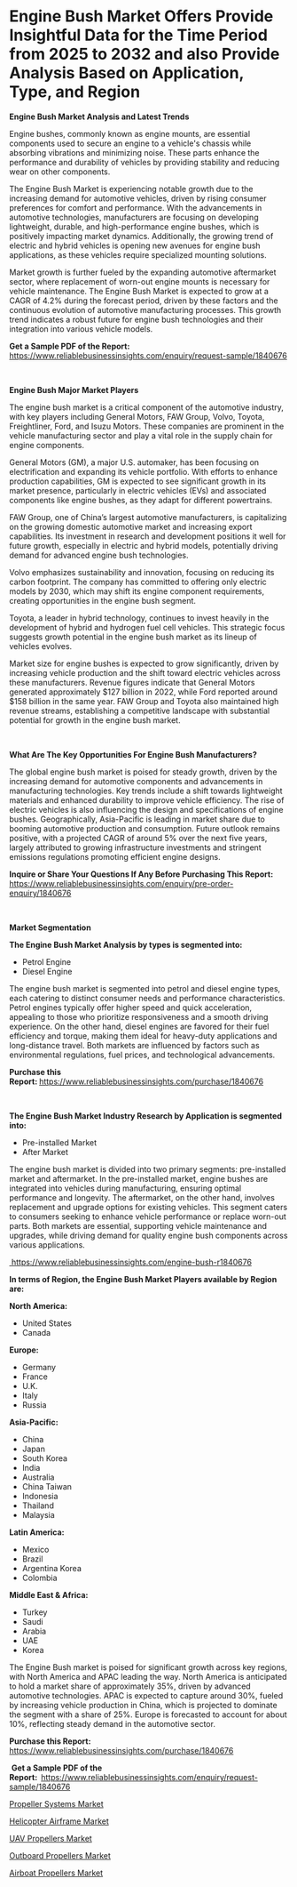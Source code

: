 <p><h1>Engine Bush Market Offers Provide Insightful Data for the Time Period from 2025 to 2032 and also Provide Analysis Based on Application, Type, and Region</h1></p><p><strong>Engine Bush Market Analysis and Latest Trends</strong></p>
<p><p>Engine bushes, commonly known as engine mounts, are essential components used to secure an engine to a vehicle's chassis while absorbing vibrations and minimizing noise. These parts enhance the performance and durability of vehicles by providing stability and reducing wear on other components.</p><p>The Engine Bush Market is experiencing notable growth due to the increasing demand for automotive vehicles, driven by rising consumer preferences for comfort and performance. With the advancements in automotive technologies, manufacturers are focusing on developing lightweight, durable, and high-performance engine bushes, which is positively impacting market dynamics. Additionally, the growing trend of electric and hybrid vehicles is opening new avenues for engine bush applications, as these vehicles require specialized mounting solutions.</p><p>Market growth is further fueled by the expanding automotive aftermarket sector, where replacement of worn-out engine mounts is necessary for vehicle maintenance. The Engine Bush Market is expected to grow at a CAGR of 4.2% during the forecast period, driven by these factors and the continuous evolution of automotive manufacturing processes. This growth trend indicates a robust future for engine bush technologies and their integration into various vehicle models.</p></p>
<p><strong>Get a Sample PDF of the Report:&nbsp;</strong> <a href="https://www.reliablebusinessinsights.com/enquiry/request-sample/1840676?utm_campaign=1877&utm_medium=2&utm_source=Github&utm_content=ia&utm_term=30032025&utm_id=engine-bush">https://www.reliablebusinessinsights.com/enquiry/request-sample/1840676</a></p>
<p>&nbsp;</p>
<p><strong>Engine Bush Major Market Players</strong></p>
<p><p>The engine bush market is a critical component of the automotive industry, with key players including General Motors, FAW Group, Volvo, Toyota, Freightliner, Ford, and Isuzu Motors. These companies are prominent in the vehicle manufacturing sector and play a vital role in the supply chain for engine components.</p><p>General Motors (GM), a major U.S. automaker, has been focusing on electrification and expanding its vehicle portfolio. With efforts to enhance production capabilities, GM is expected to see significant growth in its market presence, particularly in electric vehicles (EVs) and associated components like engine bushes, as they adapt for different powertrains.</p><p>FAW Group, one of China’s largest automotive manufacturers, is capitalizing on the growing domestic automotive market and increasing export capabilities. Its investment in research and development positions it well for future growth, especially in electric and hybrid models, potentially driving demand for advanced engine bush technologies.</p><p>Volvo emphasizes sustainability and innovation, focusing on reducing its carbon footprint. The company has committed to offering only electric models by 2030, which may shift its engine component requirements, creating opportunities in the engine bush segment.</p><p>Toyota, a leader in hybrid technology, continues to invest heavily in the development of hybrid and hydrogen fuel cell vehicles. This strategic focus suggests growth potential in the engine bush market as its lineup of vehicles evolves.</p><p>Market size for engine bushes is expected to grow significantly, driven by increasing vehicle production and the shift toward electric vehicles across these manufacturers. Revenue figures indicate that General Motors generated approximately $127 billion in 2022, while Ford reported around $158 billion in the same year. FAW Group and Toyota also maintained high revenue streams, establishing a competitive landscape with substantial potential for growth in the engine bush market.</p></p>
<p>&nbsp;</p>
<p><strong>What Are The Key Opportunities For Engine Bush Manufacturers?</strong></p>
<p><p>The global engine bush market is poised for steady growth, driven by the increasing demand for automotive components and advancements in manufacturing technologies. Key trends include a shift towards lightweight materials and enhanced durability to improve vehicle efficiency. The rise of electric vehicles is also influencing the design and specifications of engine bushes. Geographically, Asia-Pacific is leading in market share due to booming automotive production and consumption. Future outlook remains positive, with a projected CAGR of around 5% over the next five years, largely attributed to growing infrastructure investments and stringent emissions regulations promoting efficient engine designs.</p></p>
<p><strong>Inquire or Share Your Questions If Any Before Purchasing This Report:</strong> <a href="https://www.reliablebusinessinsights.com/enquiry/pre-order-enquiry/1840676?utm_campaign=1877&utm_medium=2&utm_source=Github&utm_content=ia&utm_term=30032025&utm_id=engine-bush">https://www.reliablebusinessinsights.com/enquiry/pre-order-enquiry/1840676</a></p>
<p>&nbsp;</p>
<p><strong>Market Segmentation</strong></p>
<p><strong>The Engine Bush Market Analysis by types is segmented into:</strong></p>
<p><ul><li>Petrol Engine</li><li>Diesel Engine</li></ul></p>
<p><p>The engine bush market is segmented into petrol and diesel engine types, each catering to distinct consumer needs and performance characteristics. Petrol engines typically offer higher speed and quick acceleration, appealing to those who prioritize responsiveness and a smooth driving experience. On the other hand, diesel engines are favored for their fuel efficiency and torque, making them ideal for heavy-duty applications and long-distance travel. Both markets are influenced by factors such as environmental regulations, fuel prices, and technological advancements.</p></p>
<p><strong>Purchase this Report:&nbsp;</strong><a href="https://www.reliablebusinessinsights.com/purchase/1840676?utm_campaign=1877&utm_medium=2&utm_source=Github&utm_content=ia&utm_term=30032025&utm_id=engine-bush">https://www.reliablebusinessinsights.com/purchase/1840676</a></p>
<p>&nbsp;</p>
<p><strong>The Engine Bush Market Industry Research by Application is segmented into:</strong></p>
<p><ul><li>Pre-installed Market</li><li>After Market</li></ul></p>
<p><p>The engine bush market is divided into two primary segments: pre-installed market and aftermarket. In the pre-installed market, engine bushes are integrated into vehicles during manufacturing, ensuring optimal performance and longevity. The aftermarket, on the other hand, involves replacement and upgrade options for existing vehicles. This segment caters to consumers seeking to enhance vehicle performance or replace worn-out parts. Both markets are essential, supporting vehicle maintenance and upgrades, while driving demand for quality engine bush components across various applications.</p></p>
<p><a href="https://www.reliablebusinessinsights.com/engine-bush-r1840676?utm_campaign=1877&utm_medium=2&utm_source=Github&utm_content=ia&utm_term=30032025&utm_id=engine-bush">&nbsp;https://www.reliablebusinessinsights.com/engine-bush-r1840676</a></p>
<p><strong>In terms of Region, the Engine Bush Market Players available by Region are:</strong></p>
<p>
    <p> <strong> North America: </strong>
        <ul>
            <li>United States</li>
            <li>Canada</li>
        </ul>
        </p> 
    <p> <strong> Europe: </strong>
        <ul>
            <li>Germany</li>
            <li>France</li>
            <li>U.K.</li>
            <li>Italy</li>
            <li>Russia</li>
        </ul>
        </p> 
    <p> <strong> Asia-Pacific: </strong>
        <ul>
            <li>China</li>
            <li>Japan</li>
            <li>South Korea</li>
            <li>India</li>
            <li>Australia</li>
            <li>China Taiwan</li>
            <li>Indonesia</li>
            <li>Thailand</li>
            <li>Malaysia</li>
        </ul>
        </p> 
    <p> <strong> Latin America: </strong>
        <ul>
            <li>Mexico</li>
            <li>Brazil</li>
            <li>Argentina Korea</li>
            <li>Colombia</li>
        </ul>
        </p> 
    <p> <strong> Middle East & Africa: </strong>
        <ul>
            <li>Turkey</li>
            <li>Saudi</li>
            <li>Arabia</li>
            <li>UAE</li>
            <li>Korea</li>
        </ul>
    </p>
    </p>
<p><p>The Engine Bush market is poised for significant growth across key regions, with North America and APAC leading the way. North America is anticipated to hold a market share of approximately 35%, driven by advanced automotive technologies. APAC is expected to capture around 30%, fueled by increasing vehicle production in China, which is projected to dominate the segment with a share of 25%. Europe is forecasted to account for about 10%, reflecting steady demand in the automotive sector.</p></p>
<p><strong>Purchase this Report: </strong><a href="https://www.reliablebusinessinsights.com/purchase/1840676?utm_campaign=1877&utm_medium=2&utm_source=Github&utm_content=ia&utm_term=30032025&utm_id=engine-bush">https://www.reliablebusinessinsights.com/purchase/1840676</a></p>
<p>&nbsp;<strong>Get a Sample PDF of the Report:&nbsp;&nbsp;</strong><a href="https://www.reliablebusinessinsights.com/enquiry/request-sample/1840676?utm_campaign=1877&utm_medium=2&utm_source=Github&utm_content=ia&utm_term=30032025&utm_id=engine-bush">https://www.reliablebusinessinsights.com/enquiry/request-sample/1840676</a></p>
<p><strong></strong></p>
<p><p><a href="https://github.com/ayondaylos/Market-Research-Report-List-1/blob/main/propeller-systems-market.md?utm_campaign=1877&utm_medium=2&utm_source=Github&utm_content=ia&utm_term=30032025&utm_id=engine-bush">Propeller Systems Market</a></p><p><a href="https://github.com/cayposshefin/Market-Research-Report-List-1/blob/main/helicopter-airframe-market.md?utm_campaign=1877&utm_medium=2&utm_source=Github&utm_content=ia&utm_term=30032025&utm_id=engine-bush">Helicopter Airframe Market</a></p><p><a href="https://github.com/madethkijori/Market-Research-Report-List-1/blob/main/uav-propellers-market.md?utm_campaign=1877&utm_medium=2&utm_source=Github&utm_content=ia&utm_term=30032025&utm_id=engine-bush">UAV Propellers Market</a></p><p><a href="https://github.com/kanetaerkid/Market-Research-Report-List-1/blob/main/outboard-propellers-market.md?utm_campaign=1877&utm_medium=2&utm_source=Github&utm_content=ia&utm_term=30032025&utm_id=engine-bush">Outboard Propellers Market</a></p><p><a href="https://github.com/leoustolja/Market-Research-Report-List-1/blob/main/airboat-propellers-market.md?utm_campaign=1877&utm_medium=2&utm_source=Github&utm_content=ia&utm_term=30032025&utm_id=engine-bush">Airboat Propellers Market</a></p></p>